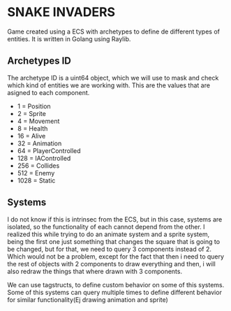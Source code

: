 # SNAKE INVADERS
Game created using a ECS with archetypes to define de different types of entities.
It is written in Golang using Raylib.

## Archetypes ID
The archetype ID is a uint64 object, which we will use to mask and check which kind 
of entities we are working with. This are the values that are asigned to each component.
- 1 = Position
- 2 = Sprite
- 4 = Movement
- 8 = Health
- 16 = Alive
- 32 = Animation
- 64 = PlayerControlled
- 128 = IAControlled
- 256 = Collides
- 512 = Enemy
- 1028 = Static

## Systems
I do not know if this is intrinsec from the ECS, but in this case, systems are isolated, so the functionality
of each cannot depend from the other. I realized this while trying to do an animate system and a sprite system, being the first
one just something that changes the square that is going to be changed, but for that, we need to query 3 components instead of 2.
Which would not be a problem, except for the fact that then i need to query the rest of objects with 2 components to draw everything
and then, i will also redraw the things that where drawn with 3 components.

We can use tagstructs, to define custom behavior on some of this systems. Some of this systems can
query multiple times to define different behavior for similar functionality(Ej drawing animation and sprite)
